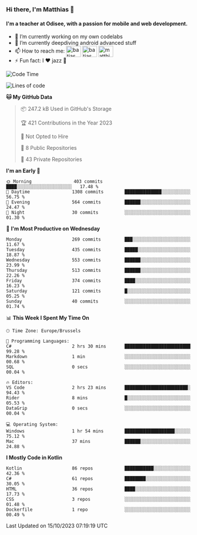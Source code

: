 ### Hi there, I'm Matthias 👋

#### I'm a teacher at Odisee, with a passion for mobile and web development.

- 🔭 I’m currently working on my own codelabs
- 🌱 I’m currently deepdiving android advanced stuff
- 📫 How to reach me: <a href="https://dev.to/batjas" target="_blank"><img align="center" src="https://raw.githubusercontent.com/rahuldkjain/github-profile-readme-generator/master/src/images/icons/Social/devto.svg" alt="batjas" height="30" width="40" /></a>
<a href="https://twitter.com/batjas" target="_blank"><img align="center" src="https://raw.githubusercontent.com/rahuldkjain/github-profile-readme-generator/master/src/images/icons/Social/twitter.svg" alt="batjas" height="30" width="40" /></a>
<a href="https://linkedin.com/in/matthiasdruwé" target="_blank"><img align="center" src="https://raw.githubusercontent.com/rahuldkjain/github-profile-readme-generator/master/src/images/icons/Social/linked-in-alt.svg" alt="matthiasdruwé" height="30" width="40" /></a>
- ⚡ Fun fact: I ❤ jazz 🎷


<!--START_SECTION:waka-->
![Code Time](http://img.shields.io/badge/Code%20Time-860%20hrs%202%20mins-blue)

![Lines of code](https://img.shields.io/badge/From%20Hello%20World%20I%27ve%20Written-2.4%20million%20lines%20of%20code-blue)

**🐱 My GitHub Data** 

> 📦 247.2 kB Used in GitHub's Storage 
 > 
> 🏆 421 Contributions in the Year 2023
 > 
> 🚫 Not Opted to Hire
 > 
> 📜 8 Public Repositories 
 > 
> 🔑 43 Private Repositories 
 > 
**I'm an Early 🐤** 

```text
🌞 Morning                403 commits         ████░░░░░░░░░░░░░░░░░░░░░   17.48 % 
🌆 Daytime                1308 commits        ██████████████░░░░░░░░░░░   56.75 % 
🌃 Evening                564 commits         ██████░░░░░░░░░░░░░░░░░░░   24.47 % 
🌙 Night                  30 commits          ░░░░░░░░░░░░░░░░░░░░░░░░░   01.30 % 
```
📅 **I'm Most Productive on Wednesday** 

```text
Monday                   269 commits         ███░░░░░░░░░░░░░░░░░░░░░░   11.67 % 
Tuesday                  435 commits         █████░░░░░░░░░░░░░░░░░░░░   18.87 % 
Wednesday                553 commits         ██████░░░░░░░░░░░░░░░░░░░   23.99 % 
Thursday                 513 commits         ██████░░░░░░░░░░░░░░░░░░░   22.26 % 
Friday                   374 commits         ████░░░░░░░░░░░░░░░░░░░░░   16.23 % 
Saturday                 121 commits         █░░░░░░░░░░░░░░░░░░░░░░░░   05.25 % 
Sunday                   40 commits          ░░░░░░░░░░░░░░░░░░░░░░░░░   01.74 % 
```


📊 **This Week I Spent My Time On** 

```text
🕑︎ Time Zone: Europe/Brussels

💬 Programming Languages: 
C#                       2 hrs 30 mins       █████████████████████████   99.28 % 
Markdown                 1 min               ░░░░░░░░░░░░░░░░░░░░░░░░░   00.68 % 
SQL                      0 secs              ░░░░░░░░░░░░░░░░░░░░░░░░░   00.04 % 

🔥 Editors: 
VS Code                  2 hrs 23 mins       ████████████████████████░   94.43 % 
Rider                    8 mins              █░░░░░░░░░░░░░░░░░░░░░░░░   05.53 % 
DataGrip                 0 secs              ░░░░░░░░░░░░░░░░░░░░░░░░░   00.04 % 

💻 Operating System: 
Windows                  1 hr 54 mins        ███████████████████░░░░░░   75.12 % 
Mac                      37 mins             ██████░░░░░░░░░░░░░░░░░░░   24.88 % 
```

**I Mostly Code in Kotlin** 

```text
Kotlin                   86 repos            ███████████░░░░░░░░░░░░░░   42.36 % 
C#                       61 repos            ████████░░░░░░░░░░░░░░░░░   30.05 % 
HTML                     36 repos            ████░░░░░░░░░░░░░░░░░░░░░   17.73 % 
CSS                      3 repos             ░░░░░░░░░░░░░░░░░░░░░░░░░   01.48 % 
Dockerfile               1 repo              ░░░░░░░░░░░░░░░░░░░░░░░░░   00.49 % 
```




 Last Updated on 15/10/2023 07:19:19 UTC
<!--END_SECTION:waka-->
